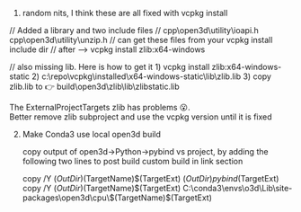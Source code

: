 1) random nits, I think these are all fixed with vcpkg install

// Added a library and two include files 
// cpp\open3d\utility\ioapi.h cpp\open3d\utility\unzip.h 
// can get these files from your vcpkg install include dir 
// after --> vcpkg install zlib:x64-windows 

// also missing lib.  Here is how to get it
	1) vcpkg install zlib:x64-windows-static
	2) c:\repo\vcpkg\installed\x64-windows-static\lib\zlib.lib
	3) copy  zlib.lib to  👉 build\open3d\zlib\lib\zlibstatic.lib

The ExternalProjectTargets zlib has problems 😮.  
Better remove zlib subproject and use the vcpkg version until it is fixed

2) Make Conda3 use local open3d build

	copy output of open3d->Python->pybind vs project, by adding the following two lines
	to post build custom build in link section
	
	copy /Y $(OutDir)$(TargetName)$(TargetExt) $(OutDir)pybind$(TargetExt) 
	copy /Y $(OutDir)$(TargetName)$(TargetExt) C:\conda3\envs\o3d\Lib\site-packages\open3d\cpu\$(TargetName)$(TargetExt)
	

